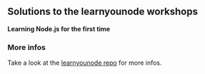 Solutions to the learnyounode workshops
-------
**Learning Node.js for the first time**

### More infos

Take a look at the [learnyounode repo](https://github.com/rvagg/learnyounode) for more infos.